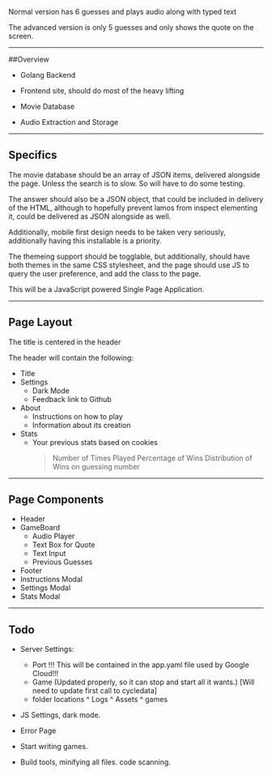 Normal version has 6 guesses and plays audio along with typed text

The advanced version is only 5 guesses and only shows the quote on the screen.

----------------------

##Overview

* Golang Backend

* Frontend site, should do most of the heavy lifting

* Movie Database

* Audio Extraction and Storage

------------------

## Specifics

The movie database should be an array of JSON items, delivered alongside the page. Unless the search is to slow. So will have to do some testing.

The answer should also be a JSON object, that could be included in delivery of the HTML, although to hopefully prevent lamos from inspect elementing it, could be delivered as JSON alongside as well.

Additionally, mobile first design needs to be taken very seriously, additionally having this installable is a priority.

The themeing support should be togglable, but additionally, should have both themes in the same CSS stylesheet, and the page should use JS to query the user preference, and add the class to the page.

This will be a JavaScript powered Single Page Application.

------------------

## Page Layout

The title is centered in the header

The header will contain the following:
  * Title
  * Settings
    - Dark Mode
    - Feedback link to Github
  * About
    - Instructions on how to play
    - Information about its creation
  * Stats
    - Your previous stats based on cookies
      > Number of Times Played
      > Percentage of Wins
      > Distribution of Wins on guessing number

----------------------

## Page Components

* Header
* GameBoard
  - Audio Player
  - Text Box for Quote
  - Text Input
  - Previous Guesses
* Footer
* Instructions Modal
* Settings Modal
* Stats Modal

---------------

## Todo


* Server Settings:
  - Port !!! This will be contained in the app.yaml file used by Google Cloud!!!
  - Game (Updated properly, so it can stop and start all it wants.) [Will need to update first call to cycledata]
  - folder locations
    ^ Logs
    ^ Assets
    ^ games
* JS Settings, dark mode.
* Error Page

* Start writing games.

* Build tools, minifying all files. code scanning.
